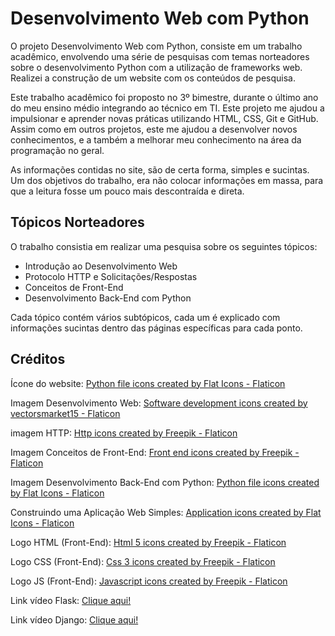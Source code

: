 # Desenvolvimento Web com Python
O projeto Desenvolvimento Web com Python, consiste em um trabalho acadêmico, envolvendo uma série de pesquisas com temas norteadores sobre o desenvolvimento Python com a utilização de frameworks web. Realizei a construção de um website com os conteúdos de pesquisa. 

Este trabalho acadêmico foi proposto no 3º bimestre, durante o último ano do meu ensino médio integrando ao técnico em TI. Este projeto me ajudou a impulsionar e aprender novas práticas utilizando HTML, CSS, Git e GitHub. Assim como em outros projetos, este me ajudou a desenvolver novos conhecimentos, e a também a melhorar meu conhecimento na área da programação no geral.

As informações contidas no site, são de certa forma, simples e sucintas. Um dos objetivos do trabalho, era não colocar informações em massa, para que a leitura fosse um pouco mais descontraída e direta.

## Tópicos Norteadores

O trabalho consistia em realizar uma pesquisa sobre os seguintes tópicos:

* Introdução ao Desenvolvimento Web
* Protocolo HTTP e Solicitações/Respostas
* Conceitos de Front-End
* Desenvolvimento Back-End com Python

Cada tópico contém vários subtópicos, cada um é explicado com informações sucintas dentro das páginas específicas para cada ponto.


## Créditos 
<p> Ícone do website: <a href="https://www.flaticon.com/free-icons/python-file" title="python file icons"> Python file icons created by Flat Icons - Flaticon</a>
<p> Imagem Desenvolvimento Web: <a href="https://www.flaticon.com/free-icons/software-development" title="software development icons">Software development icons created by vectorsmarket15 - Flaticon</a>
<p> imagem HTTP: <a href="https://www.flaticon.com/free-icons/http" title="http icons">Http icons created by Freepik - Flaticon</a>
<p> Imagem Conceitos de Front-End: <a href="https://www.flaticon.com/free-icons/front-end" title="front end icons">Front end icons created by Freepik - Flaticon</a>
<p> Imagem Desenvolvimento Back-End com Python: <a href="https://www.flaticon.com/free-icons/python-file" title="python file icons">Python file icons created by Flat Icons - Flaticon</a>
<p> Construindo uma Aplicação Web Simples: <a href="https://www.flaticon.com/free-icons/application" title="application icons">Application icons created by Flat Icons - Flaticon</a>
<p> Logo HTML (Front-End): <a href="https://www.flaticon.com/free-icons/html-5" title="html 5 icons">Html 5 icons created by Freepik - Flaticon</a>
<p> Logo CSS (Front-End): <a href="https://www.flaticon.com/free-icons/css-3" title="css 3 icons">Css 3 icons created by Freepik - Flaticon</a>
<p> Logo JS (Front-End): <a href="https://www.flaticon.com/free-icons/javascript" title="javascript icons">Javascript icons created by Freepik - Flaticon</a>
<p> Link vídeo Flask: <a href="https://www.youtube.com/live/kkoJTBtj4ds?feature=shared" title="Flask"> Clique aqui! </a> 
<p> Link vídeo Django: <a href="https://youtu.be/X357aaSdya0?feature=shared" title="Flask"> Clique aqui! </a> 
